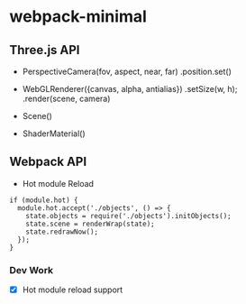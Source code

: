 # webpack-minimal

## Three.js API

* PerspectiveCamera(fov, aspect, near, far)
  .position.set()

* WebGLRenderer({canvas, alpha, antialias})
  .setSize(w, h);
  .render(scene, camera)

* Scene()

* ShaderMaterial()

## Webpack API

* Hot module Reload
```
if (module.hot) {
  module.hot.accept('./objects', () => {
    state.objects = require('./objects').initObjects();
    state.scene = renderWrap(state);
    state.redrawNow();
  });
}
```


### Dev Work
 - [x] Hot module reload support
